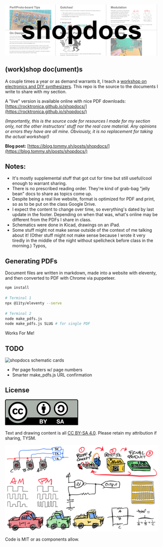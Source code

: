 ![shopdocs](/banner.png)

## (work)shop doc(ument)s

A couple times a year or as demand warrants it, I teach a [workshop on electronics and DIY synthesizers](https://dogbotic.com/diy-synthesizers). This repo is the source to the documents I write to share with my section.

A "live" version is available online with nice PDF downloads: [https://rocktronica.github.io/shopdocs/](https://rocktronica.github.io/shopdocs/)

_(Importantly, this is the source code for resources I made for my section only, not the other instructors' stuff nor the real core material. Any opinions or errors they have are all mine. Obviously, it is no replacement for taking the actual workshop!)_

**Blog post:** [https://blog.tommy.sh/posts/shopdocs/](https://blog.tommy.sh/posts/shopdocs/)

## Notes:

- It's mostly supplemental stuff that got cut for time but still useful/cool enough to warrant sharing.
- There is no prescribed reading order. They're kind of grab-bag "jelly bean" docs to share as topics come up.
- Despite being a real live website, format is optimized for PDF and print, so as to be put on the class Google Drive.
- I expect the content to change over time, so everything's dated by last update in the footer. Depending on when that was, what's online may be different from the PDFs I share in class.
- Schematics were done in Kicad, drawings on an iPad.
- Some stuff might not make sense outside of the context of me talking about it! (Other stuff might not make sense because I wrote it very tiredly in the middle of the night without spellcheck before class in the morning.) Typos,

## Generating PDFs

Document files are written in markdown, made into a website with eleventy, and then converted to PDF with Chrome via puppeteer.

```bash
npm install

# Terminal 1
npx @11ty/eleventy --serve

# Terminal 2
node make_pdfs.js
node make_pdfs.js SLUG # for single PDF
```

Works For Me!

<!--
FOR TOMMY:
* To update the website, make PDFs then run `./deploy.sh`
* If any resource URLs change, remember to update blog post too!
-->

## TODO

![shopdocs schematic cards](static/schematic_cards-75.gif)

- Per page footers w/ page numbers
- Smarter make_pdfs.js URL confirmation

## License

![CC BY-SA 4.0](static/by-sa.svg)

Text and drawing content is all [CC BY-SA 4.0](https://creativecommons.org/licenses/by-sa/4.0/). Please retain my attribution if sharing, TYSM.

![shopdocs](static/header.png)

Code is MIT or as components allow.
